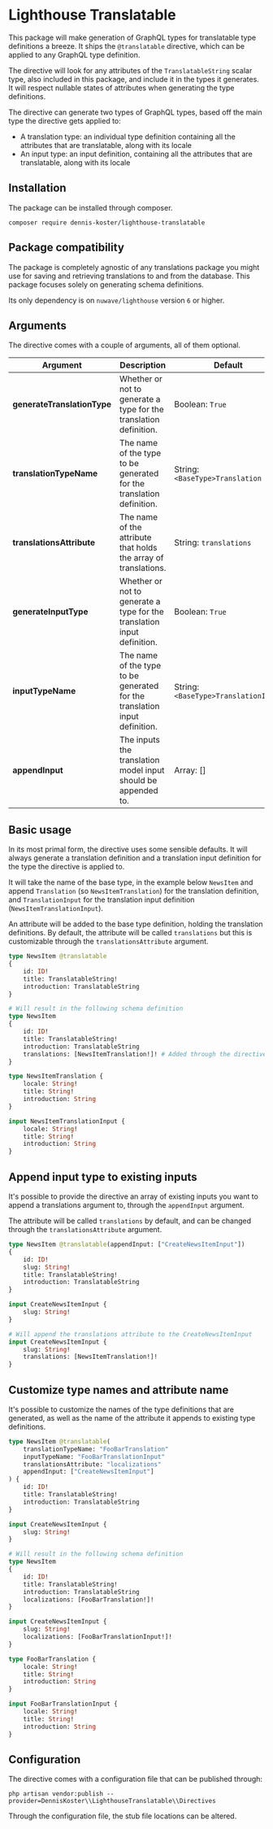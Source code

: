 # Lighthouse Translatable
This package will make generation of GraphQL types for translatable type definitions a breeze. It ships the 
`@translatable` directive, which can be applied to any GraphQL type definition.

The directive will look for any attributes of the `TranslatableString` scalar type, also included in this package, and 
include it in the types it generates.
It will respect nullable states of attributes when generating the type definitions.

The directive can generate two types of GraphQL types, based off the main type the directive gets applied to:
* A translation type: an individual type definition containing all the attributes that are translatable, along with its locale
* An input type: an input definition, containing all the attributes that are translatable, along with its locale

## Installation
The package can be installed through composer.
```shell
composer require dennis-koster/lighthouse-translatable
```

## Package compatibility
The package is completely agnostic of any translations package you might use for saving and retrieving translations to
and from the database. This package focuses solely on generating schema definitions.

Its only dependency is on `nuwave/lighthouse` version `6` or higher.

## Arguments
The directive comes with a couple of arguments, all of them optional.

| Argument                     | Description                                                                | Default                              |
|------------------------------|----------------------------------------------------------------------------|--------------------------------------|
| **generateTranslationType**  | Whether or not to generate a type for the translation definition.          | Boolean: `True`                      |
| **translationTypeName**      | The name of the type to be generated for the translation definition.       | String: `<BaseType>Translation`      |
| **translationsAttribute**    | The name of the attribute that holds the array of translations.            | String: `translations`               |
| **generateInputType**        | Whether or not to generate a type for the translation input definition.    | Boolean: `True`                      |
| **inputTypeName**            | The name of the type to be generated for the translation input definition. | String: `<BaseType>TranslationInput` |
| **appendInput**              | The inputs the translation model input should be appended to.              | Array: []                            |

## Basic usage
In its most primal form, the directive uses some sensible defaults. It will always generate a translation definition and 
a translation input definition for the type the directive is applied to.

It will take the name of the base type, in the example below `NewsItem` and append `Translation` (so `NewsItemTranslation`) 
for the translation definition, and `TranslationInput` for the translation input definition (`NewsItemTranslationInput`).

An attribute will be added to the base type definition, holding the translation definitions. By default, the attribute
will be called `translations` but this is customizable through the `translationsAttribute` argument.

```graphql
type NewsItem @translatable
{
    id: ID!
    title: TranslatableString!
    introduction: TranslatableString
}

# Will result in the following schema definition
type NewsItem
{
    id: ID!
    title: TranslatableString!
    introduction: TranslatableString
    translations: [NewsItemTranslation!]! # Added through the directive
}

type NewsItemTranslation {
    locale: String!
    title: String!
    introduction: String
}

input NewsItemTranslationInput {
    locale: String!
    title: String!
    introduction: String
}
```

## Append input type to existing inputs

It's possible to provide the directive an array of existing inputs you want to append a translations argument to,
through the `appendInput` argument.

The attribute will be called `translations` by default, and can be changed through the `translationsAttribute` argument.

```graphql
type NewsItem @translatable(appendInput: ["CreateNewsItemInput"])
{
    id: ID!
    slug: String!
    title: TranslatableString!
    introduction: TranslatableString
}

input CreateNewsItemInput {
    slug: String!
}

# Will append the translations attribute to the CreateNewsItemInput
input CreateNewsItemInput {
    slug: String!
    translations: [NewsItemTranslation!]!
}
```

## Customize type names and attribute name
It's possible to customize the names of the type definitions that are generated, as well as the name
of the attribute it appends to existing type definitions.

```graphql
type NewsItem @translatable(
    translationTypeName: "FooBarTranslation"
    inputTypeName: "FooBarTranslationInput"
    translationsAttribute: "localizations"
    appendInput: ["CreateNewsItemInput"]
) {
    id: ID!
    title: TranslatableString!
    introduction: TranslatableString
}

input CreateNewsItemInput {
    slug: String!
}

# Will result in the following schema definition
type NewsItem
{
    id: ID!
    title: TranslatableString!
    introduction: TranslatableString
    localizations: [FooBarTranslation!]!
}

input CreateNewsItemInput {
    slug: String!
    localizations: [FooBarTranslationInput!]!
}

type FooBarTranslation {
    locale: String!
    title: String!
    introduction: String
}

input FooBarTranslationInput {
    locale: String!
    title: String!
    introduction: String
}
```

## Configuration
The directive comes with a configuration file that can be published through:
```shell
php artisan vendor:publish --provider=DennisKoster\\LighthouseTranslatable\\Directives
```

Through the configuration file, the stub file locations can be altered. 
